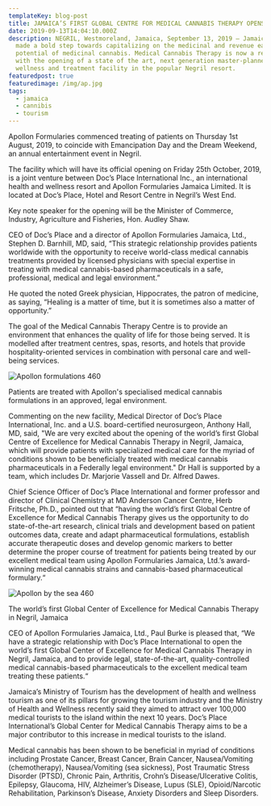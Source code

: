 ```yaml
---
templateKey: blog-post
title: JAMAICA’S FIRST GLOBAL CENTRE FOR MEDICAL CANNABIS THERAPY OPENS IN NEGRIL
date: 2019-09-13T14:04:10.000Z
description: NEGRIL, Westmoreland, Jamaica, September 13, 2019 – Jamaica has
  made a bold step towards capitalizing on the medicinal and revenue earning
  potential of medicinal cannabis. Medical Cannabis Therapy is now a reality
  with the opening of a state of the art, next generation master-planned
  wellness and treatment facility in the popular Negril resort.
featuredpost: true
featuredimage: /img/ap.jpg
tags:
  - jamaica
  - cannibis
  - tourism
---
```

Apollon Formularies commenced treating of patients on Thursday 1st August, 2019, to coincide with Emancipation Day and the Dream Weekend, an annual entertainment event in Negril.

The facility which will have its official opening on Friday 25th October, 2019, is a joint venture between Doc’s Place International Inc., an international health and wellness resort and Apollon Formularies Jamaica Limited. It is located at Doc’s Place, Hotel and Resort Centre in Negril’s West End.

Key note speaker for the opening will be the Minister of Commerce, Industry, Agriculture and Fisheries, Hon. Audley Shaw.

CEO of Doc’s Place and a director of Apollon Formularies Jamaica, Ltd., Stephen D. Barnhill, MD, said, “This strategic relationship provides patients worldwide with the opportunity to receive world-class medical cannabis treatments provided by licensed physicians with special expertise in treating with medical cannabis-based pharmaceuticals in a safe, professional, medical and legal environment.”

He quoted the noted Greek physician, Hippocrates, the patron of medicine, as saying, “Healing is a matter of time, but it is sometimes also a matter of opportunity.”

The goal of the Medical Cannabis Therapy Centre is to provide an environment that enhances the quality of life for those being served. It is modelled after treatment centres, spas, resorts, and hotels that provide hospitality-oriented services in combination with personal care and well-being services.

![Apollon formulations 460](https://www.wiredja.com/images/Apollon-formulations-460.jpg)

Patients are treated with Apollon's specialised medical cannabis formulations in an approved, legal environment.

Commenting on the new facility, Medical Director of Doc’s Place International, Inc. and a U.S. board-certified neurosurgeon, Anthony Hall, MD, said, "We are very excited about the opening of the world’s first Global Centre of Excellence for Medical Cannabis Therapy in Negril, Jamaica, which will provide patients with specialized medical care for the myriad of conditions shown to be beneficially treated with medical cannabis pharmaceuticals in a Federally legal environment." Dr Hall is supported by a team, which includes Dr. Marjorie Vassell and Dr. Alfred Dawes.

Chief Science Officer of Doc’s Place International and former professor and director of Clinical Chemistry at MD Anderson Cancer Centre, Herb Fritsche, Ph.D., pointed out that “having the world’s first Global Centre of Excellence for Medical Cannabis Therapy gives us the opportunity to do state-of-the-art research, clinical trials and development based on patient outcomes data, create and adapt pharmaceutical formulations, establish accurate therapeutic doses and develop genomic markers to better determine the proper course of treatment for patients being treated by our excellent medical team using Apollon Formularies Jamaica, Ltd.’s award-winning medical cannabis strains and cannabis-based pharmaceutical formulary.“

![Apollon by the sea 460](https://www.wiredja.com/images/Apollon-by-the-sea-460.jpg)

The world’s first Global Center of Excellence for Medical Cannabis Therapy in Negril, Jamaica

CEO of Apollon Formularies Jamaica, Ltd., Paul Burke is pleased that, “We have a strategic relationship with Doc’s Place International to open the world’s first Global Center of Excellence for Medical Cannabis Therapy in Negril, Jamaica, and to provide legal, state-of-the-art, quality-controlled medical cannabis-based pharmaceuticals to the excellent medical team treating these patients.“

Jamaica’s Ministry of Tourism has the development of health and wellness tourism as one of its pillars for growing the tourism industry and the Ministry of Health and Wellness recently said they aimed to attract over 100,000 medical tourists to the island within the next 10 years. Doc’s Place International’s Global Center for Medical Cannabis Therapy aims to be a major contributor to this increase in medical tourists to the island.

Medical cannabis has been shown to be beneficial in myriad of conditions including Prostate Cancer, Breast Cancer, Brain Cancer, Nausea/Vomiting (chemotherapy), Nausea/Vomiting (sea sickness), Post Traumatic Stress Disorder (PTSD), Chronic Pain, Arthritis, Crohn’s Disease/Ulcerative Colitis, Epilepsy, Glaucoma, HIV, Alzheimer’s Disease, Lupus (SLE), Opioid/Narcotic Rehabilitation, Parkinson’s Disease, Anxiety Disorders and Sleep Disorders.